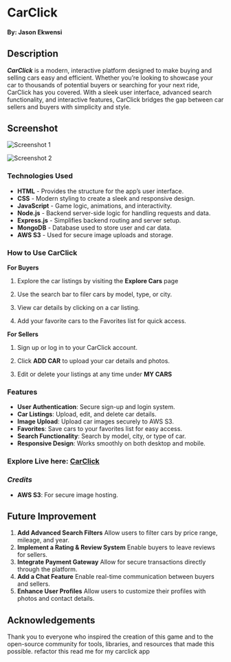 # CarClick


#### By: Jason Ekwensi

## **Description**
  ***CarClick*** is a modern, interactive platform designed to make buying and selling cars easy and efficient. Whether you’re looking to showcase your car to thousands of potential buyers or searching for your next ride, CarClick has you covered. With a sleek user interface, advanced search functionality, and interactive features, CarClick bridges the gap between car sellers and buyers with simplicity and style.

  ## Screenshot
  ![Screenshot 1](https://i.imgur.com/drOoiLn.png"screenshot")

  ![Screenshot 2](https://i.imgur.com/dRI2g1N.png "screenshot")



### **Technologies Used**

- **HTML** - Provides the structure for the app’s user interface.
- **CSS** - Modern styling to create a sleek and responsive design.
- **JavaScript** - Game logic, animations, and interactivity.
- **Node.js** - Backend server-side logic for handling requests and data.
- **Express.js** - Simplifies backend routing and server setup.
- **MongoDB** - Database used to store user and car data.
- **AWS S3** - Used for secure image uploads and storage.

### How to Use CarClick

**For Buyers**


1. Explore the car listings by visiting the **Explore Cars** page

2. Use the search bar to filer cars by model, type, or city.

3. View car details by clicking on a car listing.

4. Add your favorite cars to the Favorites list for quick access.

**For Sellers**

1. Sign up or log in to your CarClick account.

2.	Click **ADD CAR** to upload your car details and photos.

3.	Edit or delete your listings at any time under **MY CARS**

### Features
- **User Authentication**: Secure sign-up and login system.
- **Car Listings**: Upload, edit, and delete car details.
- **Image Upload**: Upload car images securely to AWS S3.
- **Favorites**: Save cars to your favorites list for easy access.
- **Search Functionality**: Search by model, city, or type of car.
- **Responsive Design**: Works smoothly on both desktop and mobile.


### Explore Live here: [CarClick](https://carclick-86806fe8a573.herokuapp.com/auth/sign-in)


### ***Credits***

- **AWS S3**: For secure image hosting.


## Future Improvement

1. **Add Advanced Search Filters**
Allow users to filter cars by price range, mileage, and year.
2. **Implement a Rating & Review System**
Enable buyers to leave reviews for sellers.
3. **Integrate Payment Gateway**
Allow for secure transactions directly through the platform.
4. **Add a Chat Feature**
Enable real-time communication between buyers and sellers.
5.	**Enhance User Profiles**
Allow users to customize their profiles with photos and contact details.

## Acknowledgements
  Thank you to everyone who inspired the creation of this game and to the open-source community for tools, libraries, and resources that made this possible. refactor this read me for my carclick app